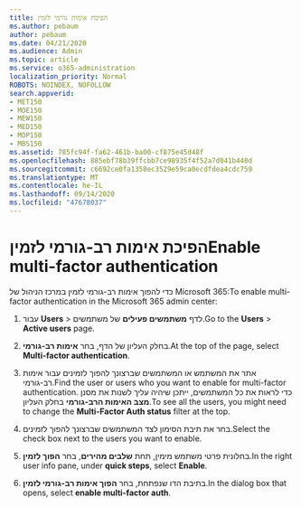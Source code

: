 ```yaml
---
title: הפיכת אימות גורמי לזמין
ms.author: pebaum
author: pebaum
ms.date: 04/21/2020
ms.audience: Admin
ms.topic: article
ms.service: o365-administration
localization_priority: Normal
ROBOTS: NOINDEX, NOFOLLOW
search.appverid:
- MET150
- MOE150
- MEW150
- MED150
- MOP150
- MBS150
ms.assetid: 785fc94f-fa62-461b-ba00-cf875e45d48f
ms.openlocfilehash: 885ebf78b39ffcbb7ce98935f4f52a7d041b440d
ms.sourcegitcommit: c6692ce0fa1358ec3529e59ca0ecdfdea4cdc759
ms.translationtype: MT
ms.contentlocale: he-IL
ms.lasthandoff: 09/14/2020
ms.locfileid: "47678037"
---
```

# <a name="enable-multi-factor-authentication"></a><span data-ttu-id="4062a-102">הפיכת אימות רב-גורמי לזמין</span><span class="sxs-lookup"><span data-stu-id="4062a-102">Enable multi-factor authentication</span></span>

<span data-ttu-id="4062a-103">כדי להפוך אימות רב-גורמי לזמין במרכז הניהול של Microsoft 365:</span><span class="sxs-lookup"><span data-stu-id="4062a-103">To enable multi-factor authentication in the Microsoft 365 admin center:</span></span>

1. <span data-ttu-id="4062a-104">עבור **Users** \> לדף **משתמשים פעילים** של משתמשים.</span><span class="sxs-lookup"><span data-stu-id="4062a-104">Go to the **Users** \> **Active users** page.</span></span>
    
2. <span data-ttu-id="4062a-105">בחלק העליון של הדף, בחר **אימות רב-גורמי**.</span><span class="sxs-lookup"><span data-stu-id="4062a-105">At the top of the page, select **Multi-factor authentication**.</span></span> 
    
3. <span data-ttu-id="4062a-106">אתר את המשתמש או המשתמשים שברצונך להפוך לזמינים עבור אימות רב-גורמי.</span><span class="sxs-lookup"><span data-stu-id="4062a-106">Find the user or users who you want to enable for multi-factor authentication.</span></span> <span data-ttu-id="4062a-107">כדי לראות את כל המשתמשים, ייתכן שיהיה עליך לשנות את מסנן **מצב האימות הרב-גורמי** בחלק העליון.</span><span class="sxs-lookup"><span data-stu-id="4062a-107">To see all the users, you might need to change the **Multi-Factor Auth status** filter at the top.</span></span>
    
4. <span data-ttu-id="4062a-108">בחר את תיבת הסימון לצד המשתמשים שברצונך להפוך לזמינים.</span><span class="sxs-lookup"><span data-stu-id="4062a-108">Select the check box next to the users you want to enable.</span></span>
    
5.  <span data-ttu-id="4062a-109">בחלונית פרטי משתמש מימין, תחת **שלבים מהירים**, בחר **הפוך לזמין**.</span><span class="sxs-lookup"><span data-stu-id="4062a-109">In the right user info pane, under **quick steps**, select **Enable**.</span></span> 
    
6. <span data-ttu-id="4062a-110">בתיבת הדו שנפתחת, בחר **הפוך אימות רב-גורמי לזמין**.</span><span class="sxs-lookup"><span data-stu-id="4062a-110">In the dialog box that opens, select **enable multi-factor auth**.</span></span> 
    

